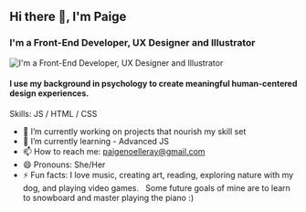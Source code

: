 ## Hi there 👋, I'm Paige
### I'm a Front-End Developer, UX Designer and Illustrator
![I'm a Front-End Developer, UX Designer and Illustrator](https://images.unsplash.com/photo-1496715976403-7e36dc43f17b?ixlib=rb-4.0.3&ixid=MnwxMjA3fDB8MHxwaG90by1wYWdlfHx8fGVufDB8fHx8&auto=format&fit=crop&w=1740&q=80)

#### I use my background in psychology to create meaningful human-centered design experiences.  

Skills:  JS / HTML / CSS

- 🔭 I’m currently working on projects that nourish my skill set 
- 🌱 I’m currently learning - Advanced JS 
- 📫 How to reach me: paigenoelleray@gmail.com 
- 😄 Pronouns: She/Her 
- ⚡ Fun facts: I love music, creating art, reading, exploring nature with my dog, and playing video games.   ​  ​  Some future goals of mine are to learn to snowboard and master playing the piano :)
